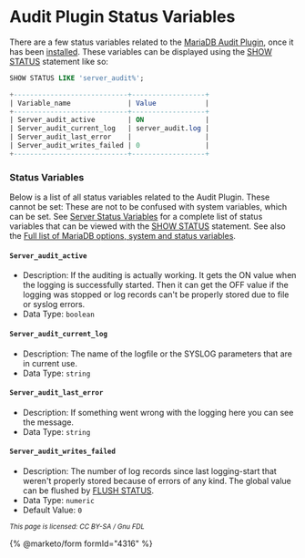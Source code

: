 # Audit Plugin Status Variables

There are a few status variables related to the [MariaDB Audit Plugin](./), once it has been [installed](mariadb-audit-plugin-installation.md). These variables can be displayed using the [SHOW STATUS](../../sql-statements/administrative-sql-statements/show/show-status.md) statement like so:

```sql
SHOW STATUS LIKE 'server_audit%';

+----------------------------+------------------+
| Variable_name              | Value            |
+----------------------------+------------------+
| Server_audit_active        | ON               |
| Server_audit_current_log   | server_audit.log |
| Server_audit_last_error    |                  |
| Server_audit_writes_failed | 0                |
+----------------------------+------------------+
```

### Status Variables

Below is a list of all status variables related to the Audit Plugin. These cannot be set: These are not to be confused with system variables, which can be set. See [Server Status Variables](../../../ha-and-performance/optimization-and-tuning/system-variables/server-status-variables.md) for a complete list of status variables that can be viewed with the [SHOW STATUS](../../sql-statements/administrative-sql-statements/show/show-status.md) statement. See also the [Full list of MariaDB options, system and status variables](../../full-list-of-mariadb-options-system-and-status-variables.md).

#### `Server_audit_active`

* Description: If the auditing is actually working. It gets the ON value when the logging is successfully started. Then it can get the OFF value if the logging was stopped or log records can't be properly stored due to file or syslog errors.
* Data Type: `boolean`

#### `Server_audit_current_log`

* Description: The name of the logfile or the SYSLOG parameters that are in current use.
* Data Type: `string`

#### `Server_audit_last_error`

* Description: If something went wrong with the logging here you can see the message.
* Data Type: `string`

#### `Server_audit_writes_failed`

* Description: The number of log records since last logging-start that weren't properly stored because of errors of any kind. The global value can be flushed by [FLUSH STATUS](../../sql-statements/administrative-sql-statements/flush-commands/).
* Data Type: `numeric`
* Default Value: `0`

<sub>_This page is licensed: CC BY-SA / Gnu FDL_</sub>

{% @marketo/form formId="4316" %}
